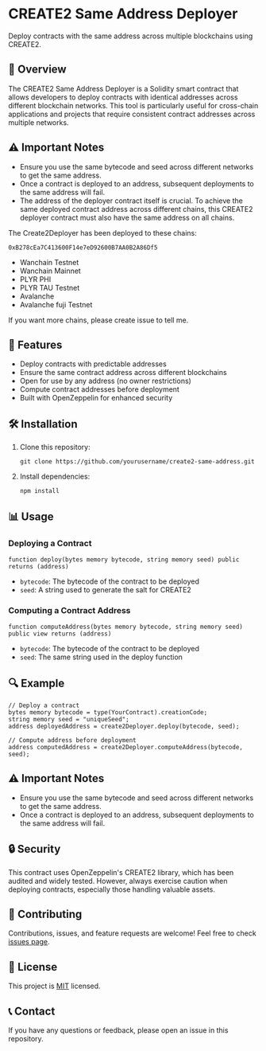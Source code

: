 # CREATE2 Same Address Deployer

Deploy contracts with the same address across multiple blockchains using CREATE2.

## 📖 Overview

The CREATE2 Same Address Deployer is a Solidity smart contract that allows developers to deploy contracts with identical addresses across different blockchain networks. This tool is particularly useful for cross-chain applications and projects that require consistent contract addresses across multiple networks.

## ⚠️ Important Notes

- Ensure you use the same bytecode and seed across different networks to get the same address.
- Once a contract is deployed to an address, subsequent deployments to the same address will fail.
- The address of the deployer contract itself is crucial. To achieve the same deployed contract address across different chains, this CREATE2 deployer contract must also have the same address on all chains.

The Create2Deployer has been deployed to these chains:

`0xB278cEa7C413600F14e7eD92600B7AA0B2A86Df5`

- Wanchain Testnet
- Wanchain Mainnet
- PLYR PHI
- PLYR TAU Testnet
- Avalanche
- Avalanche fuji Testnet

If you want more chains, please create issue to tell me.

## 🌟 Features

- Deploy contracts with predictable addresses
- Ensure the same contract address across different blockchains
- Open for use by any address (no owner restrictions)
- Compute contract addresses before deployment
- Built with OpenZeppelin for enhanced security

## 🛠 Installation

1. Clone this repository:
   ```
   git clone https://github.com/yourusername/create2-same-address.git
   ```
2. Install dependencies:
   ```
   npm install
   ```

## 📊 Usage

### Deploying a Contract

```solidity
function deploy(bytes memory bytecode, string memory seed) public returns (address)
```

- `bytecode`: The bytecode of the contract to be deployed
- `seed`: A string used to generate the salt for CREATE2

### Computing a Contract Address

```solidity
function computeAddress(bytes memory bytecode, string memory seed) public view returns (address)
```

- `bytecode`: The bytecode of the contract to be deployed
- `seed`: The same string used in the deploy function

## 🔍 Example

```solidity
// Deploy a contract
bytes memory bytecode = type(YourContract).creationCode;
string memory seed = "uniqueSeed";
address deployedAddress = create2Deployer.deploy(bytecode, seed);

// Compute address before deployment
address computedAddress = create2Deployer.computeAddress(bytecode, seed);
```

## ⚠️ Important Notes

- Ensure you use the same bytecode and seed across different networks to get the same address.
- Once a contract is deployed to an address, subsequent deployments to the same address will fail.

## 🔒 Security

This contract uses OpenZeppelin's CREATE2 library, which has been audited and widely tested. However, always exercise caution when deploying contracts, especially those handling valuable assets.

## 🤝 Contributing

Contributions, issues, and feature requests are welcome! Feel free to check [issues page](https://github.com/yourusername/create2-same-address/issues).

## 📄 License

This project is [MIT](https://opensource.org/licenses/MIT) licensed.

## 📞 Contact

If you have any questions or feedback, please open an issue in this repository.
